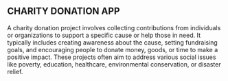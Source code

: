 ## CHARITY DONATION APP

A charity donation project involves collecting contributions from individuals or organizations to support a specific cause or help those in need. It typically includes creating awareness about the cause, setting fundraising goals, and encouraging people to donate money, goods, or time to make a positive impact. These projects often aim to address various social issues like poverty, education, healthcare, environmental conservation, or disaster relief.